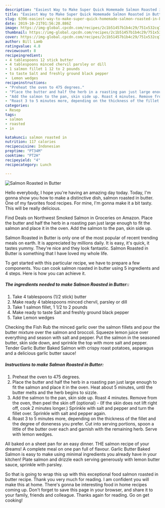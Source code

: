 ```yaml
---
description: "Easiest Way to Make Super Quick Homemade Salmon Roasted in Butter"
title: "Easiest Way to Make Super Quick Homemade Salmon Roasted in Butter"
slug: 6396-easiest-way-to-make-super-quick-homemade-salmon-roasted-in-butter
date: 2019-10-21T01:56:20.886Z
image: https://img-global.cpcdn.com/recipes/2c1b51457b1b4c29/751x532cq70/salmon-roasted-in-butter-recipe-main-photo.jpg
thumbnail: https://img-global.cpcdn.com/recipes/2c1b51457b1b4c29/751x532cq70/salmon-roasted-in-butter-recipe-main-photo.jpg
cover: https://img-global.cpcdn.com/recipes/2c1b51457b1b4c29/751x532cq70/salmon-roasted-in-butter-recipe-main-photo.jpg
author: Bill Lamb
ratingvalue: 4.8
reviewcount: 8
recipeingredient:
- 4 tablespoons 12 stick butter
- 4 tablespoons minced chervil parsley or dill
- 1 salmon fillet 1 12 to 2 pounds
- to taste Salt and freshly ground black pepper
-  Lemon wedges
recipeinstructions:
- "Preheat the oven to 475 degrees."
- "Place the butter and half the herb in a roasting pan just large enough to fit the salmon and place it in the oven. Heat about 5 minutes, until the butter melts and the herb begins to sizzle."
- "Add the salmon to the pan, skin side up. Roast 4 minutes. Remove from the oven, then peel the skin off (optional) - (If the skin does not lift right off, cook 2 minutes longer.) Sprinkle with salt and pepper and turn the fillet over. Sprinkle with salt and pepper again."
- "Roast 3 to 5 minutes more, depending on the thickness of the fillet and the degree of doneness you prefer. Cut into serving portions, spoon a little of the butter over each and garnish with the remaining herb. Serve with lemon wedges."
categories:
- Resep
tags:
- salmon
- roasted
- in

katakunci: salmon roasted in
nutrition: 117 calories
recipecuisine: Indonesian
preptime: "PT34M"
cooktime: "PT2H"
recipeyield: "4"
recipecategory: Lunch

---
```



![Salmon Roasted in Butter](https://img-global.cpcdn.com/recipes/2c1b51457b1b4c29/751x532cq70/salmon-roasted-in-butter-recipe-main-photo.jpg)

Hello everybody, I hope you're having an amazing day today. Today, I'm gonna show you how to make a distinctive dish, salmon roasted in butter. One of my favorites food recipes. For mine, I'm gonna make it a bit tasty. This will be really delicious.

Find Deals on Northwest Smoked Salmon in Groceries on Amazon. Place the butter and half the herb in a roasting pan just large enough to fit the salmon and place it in the oven. Add the salmon to the pan, skin side up.

Salmon Roasted in Butter is only one of the most popular of recent trending meals on earth. It is appreciated by millions daily. It is easy, it's quick, it tastes yummy. They're nice and they look fantastic. Salmon Roasted in Butter is something that I have loved my whole life.


To get started with this particular recipe, we have to prepare a few components. You can cook salmon roasted in butter using 5 ingredients and 4 steps. Here is how you can achieve it.

##### The ingredients needed to make Salmon Roasted in Butter::

1. Take 4 tablespoons (1/2 stick) butter
1. Make ready 4 tablespoons minced chervil, parsley or dill
1. Take 1 salmon fillet, 1 1/2 to 2 pounds
1. Make ready to taste Salt and freshly ground black pepper
1. Take  Lemon wedges


Checking the Fish Rub the minced garlic over the salmon fillets and pour the butter mixture over the salmon and broccoli. Squeeze lemon juice over everything and season with salt and pepper. Put the salmon in the seasoned butter, skin side down, and sprinkle the top with more salt and pepper. Tender Garlic Butter Baked Salmon with crispy roast potatoes, asparagus and a delicious garlic butter sauce! 

##### Instructions to make Salmon Roasted in Butter:

1. Preheat the oven to 475 degrees.
1. Place the butter and half the herb in a roasting pan just large enough to fit the salmon and place it in the oven. Heat about 5 minutes, until the butter melts and the herb begins to sizzle.
1. Add the salmon to the pan, skin side up. Roast 4 minutes. Remove from the oven, then peel the skin off (optional) - (If the skin does not lift right off, cook 2 minutes longer.) Sprinkle with salt and pepper and turn the fillet over. Sprinkle with salt and pepper again.
1. Roast 3 to 5 minutes more, depending on the thickness of the fillet and the degree of doneness you prefer. Cut into serving portions, spoon a little of the butter over each and garnish with the remaining herb. Serve with lemon wedges.


All baked on a sheet pan for an easy dinner. THE salmon recipe of your dreams! A complete meal on one pan full of flavour. Garlic Butter Baked Salmon is easy to make using minimal ingredients you already have in your kitchen! Plate salmon and drizzle each serving generously with lemon butter sauce, sprinkle with parsley. 

So that is going to wrap this up with this exceptional food salmon roasted in butter recipe. Thank you very much for reading. I am confident you will make this at home. There's gonna be interesting food in home recipes coming up. Don't forget to save this page in your browser, and share it to your family, friends and colleague. Thanks again for reading. Go on get cooking!
